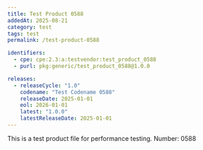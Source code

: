 ```yaml
---
title: Test Product 0588
addedAt: 2025-08-21
category: test
tags: test
permalink: /test-product-0588

identifiers:
  - cpe: cpe:2.3:a:testvendor:test_product_0588
  - purl: pkg:generic/test_product_0588@1.0.0

releases:
  - releaseCycle: "1.0"
    codename: "Test Codename 0588"
    releaseDate: 2025-01-01
    eol: 2026-01-01
    latest: "1.0.0"
    latestReleaseDate: 2025-01-01
---
```


This is a test product file for performance testing. Number: 0588
